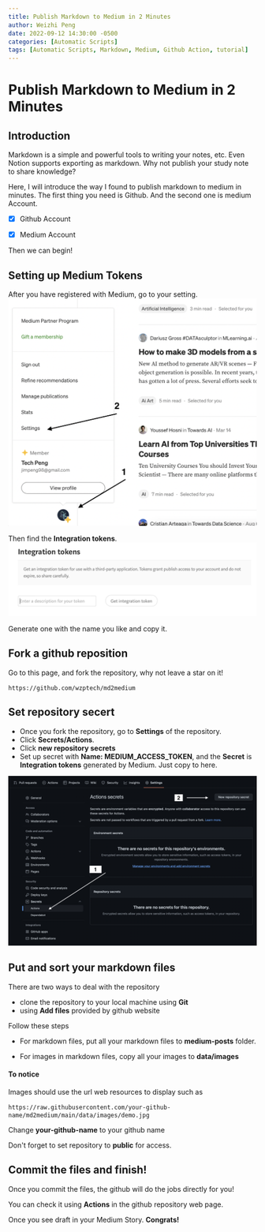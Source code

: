 ```yaml
---
title: Publish Markdown to Medium in 2 Minutes
author: Weizhi Peng
date: 2022-09-12 14:30:00 -0500
categories: [Automatic Scripts]
tags: [Automatic Scripts, Markdown, Medium, Github Action, tutorial]
---
```


# Publish Markdown to Medium in 2 Minutes

## Introduction
Markdown is a simple and powerful tools to writing your notes, etc. Even Notion supports exporting as markdown. Why not publish your study note to share knowledge?

Here, I will introduce the way I found to publish markdown to medium in minutes. The first thing you need is Github. And the second one is medium Account.

- [x] Github Account
- [x] Medium Account


Then we can begin!

## Setting up Medium Tokens

After you have registered with Medium, go to your setting.
![Go to Setting](https://raw.githubusercontent.com/wzptech/wzptech.github.io/main/assets/post-images/md2medium/image1.png)

Then find the **Integration tokens**. 
![Integration tokens](https://raw.githubusercontent.com/wzptech/wzptech.github.io/main/assets/post-images/md2medium/image2.png)

Generate one with the name you like and copy it.

## Fork a github reposition

Go to this page, and fork the repository, why not leave a star on it!

    https://github.com/wzptech/md2medium


## Set repository secert

- Once you fork the repository, go to **Settings** of the repository. 
- Click **Secrets/Actions**.
- Click **new repository secrets**
- Set up secret with **Name: MEDIUM_ACCESS_TOKEN**, and the **Secret** is **Integration tokens** generated by Medium. Just copy to here.

![Integration tokens](https://raw.githubusercontent.com/wzptech/wzptech.github.io/main/assets/post-images/md2medium/image3.png)


## Put and sort your markdown files

There are two ways to deal with the repository
- clone the repository to your local machine using **Git**
- using **Add files** provided by github website

Follow these steps
- For markdown files, put all your markdown files to **medium-posts** folder.

- For images in markdown files, copy all your images to **data/images**

#### To notice
Images should use the url web resources to display such as

    https://raw.githubusercontent.com/your-github-name/md2medium/main/data/images/demo.jpg

Change **your-github-name** to your github name

Don't forget to set repository to **public** for access.

## Commit the files and finish!

Once you commit the files, the github will do the jobs directly for you!

You can check it using **Actions** in the github repository web page.

Once you see draft in your Medium Story. 
**Congrats!**





